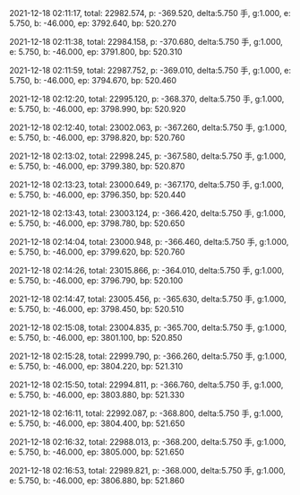 2021-12-18 02:11:17, total: 22982.574, p: -369.520, delta:5.750 手, g:1.000, e: 5.750, b: -46.000, ep: 3792.640, bp: 520.270

2021-12-18 02:11:38, total: 22984.158, p: -370.680, delta:5.750 手, g:1.000, e: 5.750, b: -46.000, ep: 3791.800, bp: 520.310

2021-12-18 02:11:59, total: 22987.752, p: -369.010, delta:5.750 手, g:1.000, e: 5.750, b: -46.000, ep: 3794.670, bp: 520.460

2021-12-18 02:12:20, total: 22995.120, p: -368.370, delta:5.750 手, g:1.000, e: 5.750, b: -46.000, ep: 3798.990, bp: 520.920

2021-12-18 02:12:40, total: 23002.063, p: -367.260, delta:5.750 手, g:1.000, e: 5.750, b: -46.000, ep: 3798.820, bp: 520.760

2021-12-18 02:13:02, total: 22998.245, p: -367.580, delta:5.750 手, g:1.000, e: 5.750, b: -46.000, ep: 3799.380, bp: 520.870

2021-12-18 02:13:23, total: 23000.649, p: -367.170, delta:5.750 手, g:1.000, e: 5.750, b: -46.000, ep: 3796.350, bp: 520.440

2021-12-18 02:13:43, total: 23003.124, p: -366.420, delta:5.750 手, g:1.000, e: 5.750, b: -46.000, ep: 3798.780, bp: 520.650

2021-12-18 02:14:04, total: 23000.948, p: -366.460, delta:5.750 手, g:1.000, e: 5.750, b: -46.000, ep: 3799.620, bp: 520.760

2021-12-18 02:14:26, total: 23015.866, p: -364.010, delta:5.750 手, g:1.000, e: 5.750, b: -46.000, ep: 3796.790, bp: 520.100

2021-12-18 02:14:47, total: 23005.456, p: -365.630, delta:5.750 手, g:1.000, e: 5.750, b: -46.000, ep: 3798.450, bp: 520.510

2021-12-18 02:15:08, total: 23004.835, p: -365.700, delta:5.750 手, g:1.000, e: 5.750, b: -46.000, ep: 3801.100, bp: 520.850

2021-12-18 02:15:28, total: 22999.790, p: -366.260, delta:5.750 手, g:1.000, e: 5.750, b: -46.000, ep: 3804.220, bp: 521.310

2021-12-18 02:15:50, total: 22994.811, p: -366.760, delta:5.750 手, g:1.000, e: 5.750, b: -46.000, ep: 3803.880, bp: 521.330

2021-12-18 02:16:11, total: 22992.087, p: -368.800, delta:5.750 手, g:1.000, e: 5.750, b: -46.000, ep: 3804.400, bp: 521.650

2021-12-18 02:16:32, total: 22988.013, p: -368.200, delta:5.750 手, g:1.000, e: 5.750, b: -46.000, ep: 3805.000, bp: 521.650

2021-12-18 02:16:53, total: 22989.821, p: -368.000, delta:5.750 手, g:1.000, e: 5.750, b: -46.000, ep: 3806.880, bp: 521.860